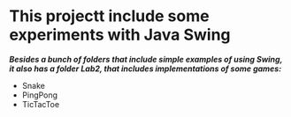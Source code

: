 # This projectt include some experiments with Java Swing

***Besides a bunch of folders that include simple examples of using Swing, it also has a folder Lab2, that includes implementations of some games:***

- Snake
- PingPong
- TicTacToe
